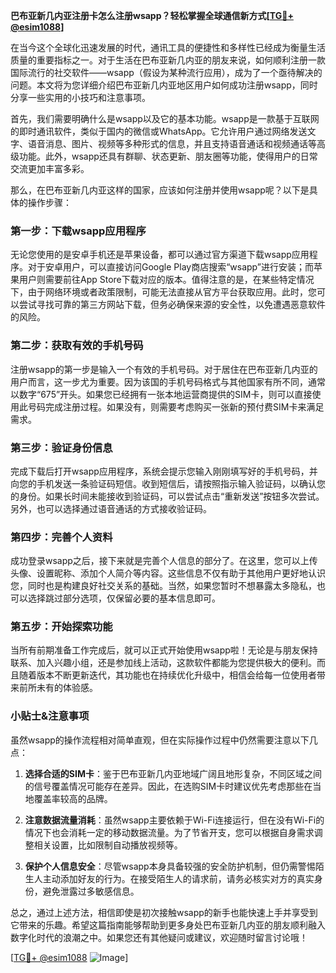 **巴布亚新几内亚注册卡怎么注册wsapp？轻松掌握全球通信新方式[[TG💪+ @esim1088](https://t.me/s/esim1088)]**

在当今这个全球化迅速发展的时代，通讯工具的便捷性和多样性已经成为衡量生活质量的重要指标之一。对于生活在巴布亚新几内亚的朋友来说，如何顺利注册一款国际流行的社交软件——wsapp（假设为某种流行应用），成为了一个亟待解决的问题。本文将为您详细介绍巴布亚新几内亚地区用户如何成功注册wsapp，同时分享一些实用的小技巧和注意事项。

首先，我们需要明确什么是wsapp以及它的基本功能。wsapp是一款基于互联网的即时通讯软件，类似于国内的微信或WhatsApp。它允许用户通过网络发送文字、语音消息、图片、视频等多种形式的信息，并且支持语音通话和视频通话等高级功能。此外，wsapp还具有群聊、状态更新、朋友圈等功能，使得用户的日常交流更加丰富多彩。

那么，在巴布亚新几内亚这样的国家，应该如何注册并使用wsapp呢？以下是具体的操作步骤：

### 第一步：下载wsapp应用程序

无论您使用的是安卓手机还是苹果设备，都可以通过官方渠道下载wsapp应用程序。对于安卓用户，可以直接访问Google Play商店搜索“wsapp”进行安装；而苹果用户则需要前往App Store下载对应的版本。值得注意的是，在某些特定情况下，由于网络环境或者政策限制，可能无法直接从官方平台获取应用。此时，您可以尝试寻找可靠的第三方网站下载，但务必确保来源的安全性，以免遭遇恶意软件的风险。

### 第二步：获取有效的手机号码

注册wsapp的第一步是输入一个有效的手机号码。对于居住在巴布亚新几内亚的用户而言，这一步尤为重要。因为该国的手机号码格式与其他国家有所不同，通常以数字“675”开头。如果您已经拥有一张本地运营商提供的SIM卡，则可以直接使用此号码完成注册过程。如果没有，则需要考虑购买一张新的预付费SIM卡来满足需求。

### 第三步：验证身份信息

完成下载后打开wsapp应用程序，系统会提示您输入刚刚填写好的手机号码，并向您的手机发送一条验证码短信。收到短信后，请按照指示输入验证码，以确认您的身份。如果长时间未能接收到验证码，可以尝试点击“重新发送”按钮多次尝试。另外，也可以选择通过语音通话的方式接收验证码。

### 第四步：完善个人资料

成功登录wsapp之后，接下来就是完善个人信息的部分了。在这里，您可以上传头像、设置昵称、添加个人简介等内容。这些信息不仅有助于其他用户更好地认识您，同时也是构建良好社交关系的基础。当然，如果您暂时不想暴露太多隐私，也可以选择跳过部分选项，仅保留必要的基本信息即可。

### 第五步：开始探索功能

当所有前期准备工作完成后，就可以正式开始使用wsapp啦！无论是与朋友保持联系、加入兴趣小组，还是参加线上活动，这款软件都能为您提供极大的便利。而且随着版本不断更新迭代，其功能也在持续优化升级中，相信会给每一位使用者带来前所未有的体验感。

### 小贴士&注意事项

虽然wsapp的操作流程相对简单直观，但在实际操作过程中仍然需要注意以下几点：

1. **选择合适的SIM卡**：鉴于巴布亚新几内亚地域广阔且地形复杂，不同区域之间的信号覆盖情况可能存在差异。因此，在选购SIM卡时建议优先考虑那些在当地覆盖率较高的品牌。
   
2. **注意数据流量消耗**：虽然wsapp主要依赖于Wi-Fi连接运行，但在没有Wi-Fi的情况下也会消耗一定的移动数据流量。为了节省开支，您可以根据自身需求调整相关设置，比如限制自动播放视频等。

3. **保护个人信息安全**：尽管wsapp本身具备较强的安全防护机制，但仍需警惕陌生人主动添加好友的行为。在接受陌生人的请求前，请务必核实对方的真实身份，避免泄露过多敏感信息。

总之，通过上述方法，相信即使是初次接触wsapp的新手也能快速上手并享受到它带来的乐趣。希望这篇指南能够帮助到更多身处巴布亚新几内亚的朋友顺利融入数字化时代的浪潮之中。如果您还有其他疑问或建议，欢迎随时留言讨论哦！

[[TG💪+ @esim1088](https://t.me/s/esim1088) ![Image](https://i.postimg.cc/4NQfJmqS/Snipaste-2025-05-13-00-14-12.png)]